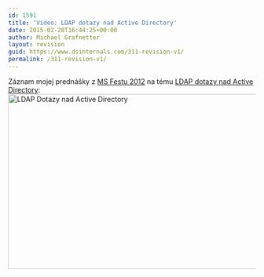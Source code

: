 ```yaml
---
id: 1591
title: 'Video: LDAP dotazy nad Active Directory'
date: 2015-02-28T16:44:25+00:00
author: Michael Grafnetter
layout: revision
guid: https://www.dsinternals.com/311-revision-v1/
permalink: /311-revision-v1/
---
```

Záznam mojej prednášky z&nbsp;[MS Festu 2012](http://www.ms-fest.cz/2012/ "MS Fest 2012") na&nbsp;tému [LDAP dotazy nad Active Directory](http://www.wug.cz/zaznamy/135-MS-Fest-2012-LDAP-dotazy-nad-Active-Directory "LDAP dotazy nad Active Directory"):  
[<img class="alignnone size-full wp-image-371" src="https://www.dsinternals.com/wp-content/uploads/2014/12/msfest2012.jpg" alt="LDAP Dotazy nad Active Directory" width="564" height="357" srcset="https://www.dsinternals.com/wp-content/uploads/2014/12/msfest2012.jpg 564w, https://www.dsinternals.com/wp-content/uploads/2014/12/msfest2012-300x189.jpg 300w" sizes="(max-width: 564px) 100vw, 564px" />](http://www.wug.cz/zaznamy/135-MS-Fest-2012-LDAP-dotazy-nad-Active-Directory)